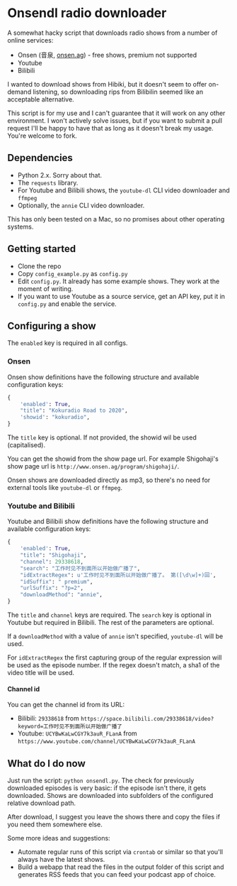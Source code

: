# Onsendl radio downloader

A somewhat hacky script that downloads radio shows from a number of online services:

* Onsen (音泉, [onsen.ag](http://www.onsen.ag)) - free shows, premium not supported
* Youtube
* Bilibili

I wanted to download shows from Hibiki, but it doesn't seem to offer on-demand listening, so downloading rips from Bilibilin seemed like an acceptable alternative.

This script is for my use and I can't guarantee that it will work on any other environment. I won't actively solve issues, but if you want to submit a pull request I'll be happy to have that as long as it doesn't break my usage. You're welcome to fork.

## Dependencies

* Python 2.x. Sorry about that.
* The `requests` library.
* For Youtube and Bilibili shows, the `youtube-dl` CLI video downloader and `ffmpeg`
* Optionally, the `annie` CLI video downloader.

This has only been tested on a Mac, so no promises about other operating systems.

## Getting started

* Clone the repo
* Copy `config_example.py` as `config.py`
* Edit `config.py`. It already has some example shows. They work at the moment of writing.
* If you want to use Youtube as a source service, get an API key, put it in `config.py` and enable the service.

## Configuring a show

The `enabled` key is required in all configs.

### Onsen

Onsen show definitions have the following structure and available configuration keys:

```py
{
    'enabled': True,
    "title": "Kokuradio Road to 2020",
    'showid': "kokuradio",
}
```

The `title` key is optional. If not provided, the showid wil be used (capitalised).

You can get the showid from the show page url. For example Shigohaji's show page url is `http://www.onsen.ag/program/shigohaji/`.

Onsen shows are downloaded directly as mp3, so there's no need for external tools like `youtube-dl` or `ffmpeg`.

### Youtube and Bilibili

Youtube and Bilibili show definitions have the following structure and available configuration keys:

```py
{
    'enabled': True,
    "title": "Shigohaji",
    "channel": 29338618,
    "search": "工作时见不到面所以开始做广播了",
    "idExtractRegex": u'工作时见不到面所以开始做广播了。 第([\d\w]+)回',
    "idSuffix": " premium",
    "urlSuffix": "?p=2",
    "downloadMethod": "annie",
}
```

The `title` and `channel` keys are required. The `search` key is optional in Youtube but required in Bilibili. The rest of the parameters are optional.

If a `downloadMethod` with a value of `annie` isn't specified, `youtube-dl` will be used.

For `idExtractRegex` the first capturing group of the regular expression will be used as the episode number. If the regex doesn't match, a sha1 of the video title will be used.

#### Channel id

You can get the channel id from its URL:

* Bilibili: `29338618` from `https://space.bilibili.com/29338618/video?keyword=工作时见不到面所以开始做广播了`
* Youtube: `UCYBwKaLwCGY7k3auR_FLanA` from `https://www.youtube.com/channel/UCYBwKaLwCGY7k3auR_FLanA`

## What do I do now

Just run the script: `python onsendl.py`. The check for previously downloaded episodes is very basic: if the episode isn't there, it gets downloaded. Shows are downloaded into subfolders of the configured relative download path.

After download, I suggest you leave the shows there and copy the files if you need them somewhere else.

Some more ideas and suggestions:

* Automate regular runs of this script via `crontab` or similar so that you'll always have the latest shows.
* Build a webapp that read the files in the output folder of this script and generates RSS feeds that you can feed your podcast app of choice.
